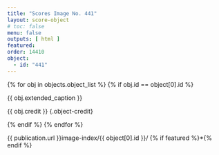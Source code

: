 ```yaml
---
title: "Scores Image No. 441"
layout: score-object
# toc: false
menu: false
outputs: [ html ]
featured: 
order: 14410
object:
  - id: "441"
---
```


{% for obj in objects.object_list %}
{% if obj.id == object[0].id %}

{{ obj.extended_caption }}

{{ obj.credit }} {.object-credit}

{% endif %}
{% endfor %}

<div class="object-credit object-url is-print-only">

{{ publication.url }}image-index/{{ object[0].id }}/ {% if featured %}*{% endif %}

</div>

